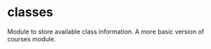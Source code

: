 classes
=======

Module to store available class information.  A more basic version of courses module.
